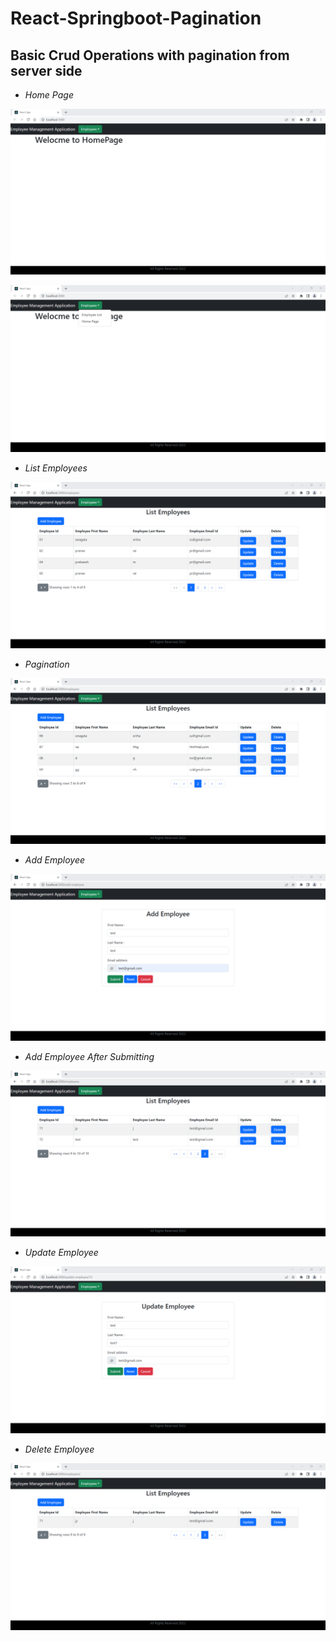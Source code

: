 # React-Springboot-Pagination

## Basic Crud Operations with pagination from server side

- *Home Page*

![HomePage](images/HomePage.png)

![HomePage](images/HomePage2.png)

- *List Employees*

![ListEmployees](images/ListEmployees.png)


- *Pagination*

![Pagination](images/Pagination.png)


- *Add Employee*

![AddEmployee](images/AddEmployee.png)


- *Add Employee After Submitting*

![AddEmployeeAfterSubmitting](images/AddEmployeeAfterSubmitting.png)


- *Update Employee*

![UpdateEmployee](images/UpdateEmployee.png)


- *Delete Employee*

![AfterDeletion](images/AfterDeletion.png)
